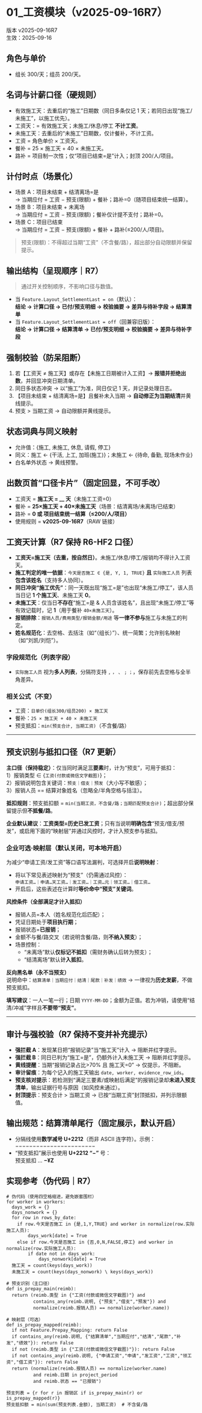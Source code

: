 # 01_工资模块（v2025-09-16R7）
版本 v2025-09-16R7  
生效：2025-09-16

## 角色与单价
- 组长 300/天；组员 200/天。

## 名词与计薪口径（硬规则）
- 有效施工天：去重后的“施工”日期数（同日多条仅记 1 天；若同日出现“施工/未施工”，以施工优先）。
- 工资天：= 有效施工天；未施工/休息/停工 **不计工资**。
- 未施工天：去重后的“未施工”日期数，仅计餐补，不计工资。
- 工资 = 角色单价 × 工资天。
- 餐补 = 25 × 施工天 + 40 × 未施工天。
- 路补 = 项目制一次性；仅“项目已结束=是”计入；封顶 200/人/项目。

## 计付时点（场景化）
- 场景 A：项目未结束 + 结清离场=是  
  → 当期应付 = 工资 − 预支(限额) + 餐补；路补=0（随项目结束统一结算）。
- 场景 B：项目未结束 + 未离场  
  → 当期应付 = 工资 − 预支(限额)；餐补仅计提不支付；路补=0。
- 场景 C：项目已结束  
  → 当期应付 = 工资 − 预支(限额) + 餐补 + 路补(≤200/人/项目)。

> 预支(限额)：不得超过当期“工资”（不含餐/路），超出部分自动限额并保留提示。

## 输出结构（呈现顺序｜R7）
> 通过开关控制顺序，不影响口径与数值。
- 当 `Feature.Layout_SettlementLast = on`（默认）：  
  **结论 → 计算口径 → 已付/预支明细 → 校验摘要 → 差异与待补字段 → 结算清单**
- 当 `Feature.Layout_SettlementLast = off`（回兼容旧版）：  
  **结论 → 计算口径 → 结算清单 → 已付/预支明细 → 校验摘要 → 差异与待补字段**

## 强制校验（防呆阻断）
1) 若【工资天 ≠ 施工天】或存在【未施工日期被计入工资】→ **报错并拒绝出数**，并回显冲突日期清单。  
2) 同日多状态冲突 → 以“施工”为准，同日仅记 1 天，并记录处理日志。  
3) 【项目未结束 + 结清离场=是】且餐补未入当期 → **自动修正为当期结清**并黄线提示。  
4) 预支 > 当期工资 → 自动限额并黄线提示。

## 状态词典与同义映射
- 允许值：{施工, 未施工, 休息, 请假, 停工}  
- 同义：施工 ← {干活, 上工, 加班(施工)}；未施工 ← {待命, 备勤, 现场未作业}  
- 白名单外状态 → 黄线预警。

## 出数页首“口径卡片”（固定回显，不可手改）
- 工资天 = **施工天 = __ 天**（未施工工资=0）  
- 餐补 = **25×施工天 + 40×未施工天**（场景：结清离场/未离场/已结束）  
- 路补 = **0 或 项目结束统一结算（≤200/人/项目）**  
- 使用规则 = **v2025-09-16R7**（RAW 链接）

## 工资天计算（R7 保持 R6-HF2 口径）
- **工资天=施工天（去重，按自然日）**。未施工/休息/停工/报销均不得计入工资天。
- **施工判定的唯一依据**：`今天是否施工 ∈ {是, Y, 1, TRUE}` **且** `实际施工人员` 列表**包含该姓名**（支持多人协同）。
- **同日冲突“施工优先”**：同一天既出现“施工=是”也出现“未施工/停工”，该人员当日记 **1 个施工天**、未施工天 **0**。
- **未施工天**：仅当日**不存在**“施工=是 & 人员含该姓名”，且出现“未施工/停工”等有效记载时，记 **1**（用于餐补 `40×未施工天`）。
- **报销排除**：`报销人员/费用类型/报销金额/用途` 等**一律不参与**施工与未施工的判定。
- **姓名规范化**：去空格、去括注（如“（组长）”）、统一简繁；允许别名映射（如“刘凯/刘恺”）。

### 字段规范化（列表字段）
- `实际施工人员` 视为**多人列表**，分隔符支持 `,` `，` `、` `;` `；`，保存前先去空格与全半角差异。

### 相关公式（不变）
- 工资：`日单价(组长300/组员200) × 施工天`
- 餐补：`25 × 施工天 + 40 × 未施工天`
- 预支抵扣：`min(预支合计, 当期工资)`（不含餐/路）

---

## 预支识别与抵扣口径（R7 更新）
**主口径（保持稳定）**：仅当同时满足**三要素**时，计为“预支”，可用于抵扣：  
1）报销类型 ∈ {`工资(付款或微信文字截图)`}；  
2）报销说明包含关键词：`预支｜借支｜预发`（大小写不敏感）；  
3）报销人员 == 结算对象姓名（忽略全/半角空格与括注）。  

**抵扣规则**：预支抵扣额 = `min(当期工资，不含餐/路；当期匹配预支合计)`；超出部分保留提示但**不抵餐/路**。

**企业默认建议**：**工资类型=历史已发工资**；只有当说明**明确包含**“预支/借支/预发”，或启用下面的“映射层”并通过风控时，才计入预支参与抵扣。

### 企业可选·映射层（默认关闭，可本地开启）
为减少“申请工资/发工资”等口语写法漏判，可选择开启**说明映射**：  
- 将以下常见表述映射为“预支”（仍需通过风控）：  
  `申请工资…｜申请…天工资…｜发工资…｜工资…元｜领工资…｜借工资…`  
- 开启后，这些表述在计算时**等价命中“预支”关键词**。

**风控条件（全部满足才计入抵扣）**  
- 报销人员=本人（姓名规范化后匹配）；  
- 凭证日期处于**项目执行期**；  
- 报销状态=**已报销**；  
- 金额不与餐/路交叉（若说明含餐/路，则**不纳入预支**）；  
- 场景控制：  
  - “未离场”默认**仅标记不抵扣**（需财务确认后转为预支）；  
  - “结清离场”默认**计入抵扣**。  

**反向黑名单（永不当预支）**  
说明命中：`结算清单｜当期应付｜结清｜尾款｜补发｜绩效` → 一律视为**历史发薪**，不做预支抵扣。

**填写建议**：一人一笔一行；日期 `YYYY-MM-DD`；金额为正值。若为冲销，请使用“结清/冲减”字样且**不要带“预支”**。

---

## 审计与强校验（R7 保持不变并补充提示）
- **强拦截 A**：发现某日把“报销记录”当“施工天”计入 → 阻断并红字提示。  
- **强拦截 B**：同日已判为“施工=是”，仍额外计入未施工天 → 阻断并红字提示。  
- **黄线提醒**：当期“报销记录占比>70% 且 施工天=0” → 仅提示，不阻断。  
- **审计留痕**：为每个记入的施工天输出 `date, worker, evidence_row_ids`。  
- **预支核对提示**：若检测到“满足三要素/或映射后满足”的报销记录却**未进入预支清单**，输出证据行号与原因（如风控未通过）。  
- **封顶提示**：预支合计 > 当期工资 → 已按“当期工资”封顶抵扣，并列示限额值。

## 输出规范：结算清单尾行（固定展示，默认开启）
- 分隔线使用**数学减号 U+2212**（而非 ASCII 连字符）。示例：  
  −−−−−−−−−−−−−−−−−−−−−−−  
- “预支抵扣”展示也使用 **U+2212 “−”** 号：  
  预支抵扣 … **−¥Z**

## 实现参考（伪代码｜R7）
    # 伪代码（使用四空格缩进，避免嵌套围栏）
    for worker in workers:
      days_work = {}
      days_nonwork = {}
      for row in rows_by_date:
        if row.今天是否施工 in {是,1,Y,TRUE} and worker in normalize(row.实际施工人员):
            days_work[date] = True
        else if row.今天是否施工 in {否,0,N,FALSE,停工} and worker in normalize(row.实际施工人员):
            if date not in days_work:
                days_nonwork[date] = True
      施工天 = count(keys(days_work))
      未施工天 = count(keys(days_nonwork) \ keys(days_work))

    # 预支识别（主口径）
    def is_prepay_main(reimb):
      return (reimb.类型 in {"工资(付款或微信文字截图)"} and
              contains_any(reimb.说明, {"预支","借支","预发"}) and
              normalize(reimb.报销人员) == normalize(worker.name))

    # 映射层（可选）
    def is_prepay_mapped(reimb):
      if not Feature.Prepay_Mapping: return False
      if contains_any(reimb.说明, {"结算清单","当期应付","结清","尾款","补发","绩效"}): return False
      if not (reimb.类型 in {"工资(付款或微信文字截图)"}): return False
      if not contains_any(reimb.说明, {"申请工资","申请","发工资","工资","领工资","借工资"}): return False
      return (normalize(reimb.报销人员) == normalize(worker.name)
              and reimb.日期 in project_period
              and reimb.状态 == "已报销")

    预支列表 = {r for r in 报销区 if is_prepay_main(r) or is_prepay_mapped(r)}
    预支抵扣额 = min(sum(预支列表.金额), 当期工资)  # 不含餐/路
